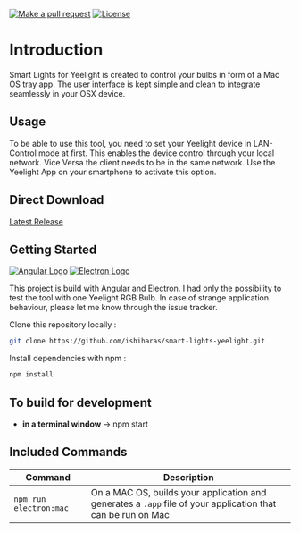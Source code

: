[![Make a pull request][prs-badge]][prs]
[![License](http://img.shields.io/badge/Licence-GNU-brightgreen.svg)](LICENSE.md)

# Introduction

Smart Lights for Yeelight is created to control your bulbs in form of a Mac OS tray app.
The user interface is kept simple and clean to integrate seamlessly in your OSX device.  

## Usage

To be able to use this tool, you need to set your Yeelight device in LAN-Control mode at first. 
This enables the device control through your local network. Vice Versa the client needs to be in
the same network. Use the Yeelight App on your smartphone to activate this option. 

## Direct Download
<summary><a href="https://github.com/ishiharas/Smart-Lights-Yeelight/releases/latest">Latest Release</a></summary>

## Getting Started

[![Angular Logo](https://www.vectorlogo.zone/logos/angular/angular-icon.svg)](https://angular.io/) [![Electron Logo](https://www.vectorlogo.zone/logos/electronjs/electronjs-icon.svg)](https://electronjs.org/)

This project is build with Angular and Electron.
I had only the possibility to test the tool with one 
Yeelight RGB Bulb. In case of strange application behaviour, 
please let me know through the issue tracker. 

Clone this repository locally :

``` bash
git clone https://github.com/ishiharas/smart-lights-yeelight.git
```

Install dependencies with npm :

``` bash
npm install
```

## To build for development

- **in a terminal window** -> npm start


## Included Commands

|Command|Description|
|--|--|
|`npm run electron:mac`|  On a MAC OS, builds your application and generates a `.app` file of your application that can be run on Mac |

[license-badge]: https://img.shields.io/badge/license-Apache2-blue.svg?style=flat
[license]: https://github.com/ishiharas/smart-lights-yeelight/blob/master/LICENSE.md
[prs-badge]: https://img.shields.io/badge/PRs-welcome-brightgreen.svg?style=flat-square
[prs]: http://makeapullrequest.com